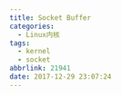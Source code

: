 ```yaml
---
title: Socket Buffer
categories:
  - Linux内核
tags:
  - kernel
  - socket
abbrlink: 21941
date: 2017-12-29 23:07:24
---
```




<!--more-->
